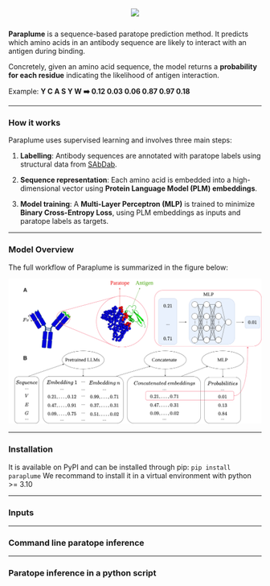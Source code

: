 <h1 align="center">
  <img src="docs/logo.pdf" width="300">
</h1>

**Paraplume** is a sequence-based paratope prediction method. It predicts which amino acids in an antibody sequence are likely to interact with an antigen during binding.

Concretely, given an amino acid sequence, the model returns a **probability for each residue** indicating the likelihood of antigen interaction.

Example:
**Y C A S Y W :arrow_right: 0.12 0.03 0.06 0.87 0.97 0.18**

---

### How it works

Paraplume uses supervised learning and involves three main steps:

1. **Labelling**:
   Antibody sequences are annotated with paratope labels using structural data from [SAbDab](http://opig.stats.ox.ac.uk/webapps/newsabdab/).

2. **Sequence representation**:
   Each amino acid is embedded into a high-dimensional vector using **Protein Language Model (PLM) embeddings**.

3. **Model training**:
   A **Multi-Layer Perceptron (MLP)** is trained to minimize **Binary Cross-Entropy Loss**, using PLM embeddings as inputs and paratope labels as targets.

---

### Model Overview

The full workflow of Paraplume is summarized in the figure below:

![Summary](./doc/figure1.png)

---
### Installation
It is available on PyPI and can be installed through pip:
`pip install paraplume`
We recommand to install it in a virtual environment with python >= 3.10

---
### Inputs

---
### Command line paratope inference

---
### Paratope inference in a python script

